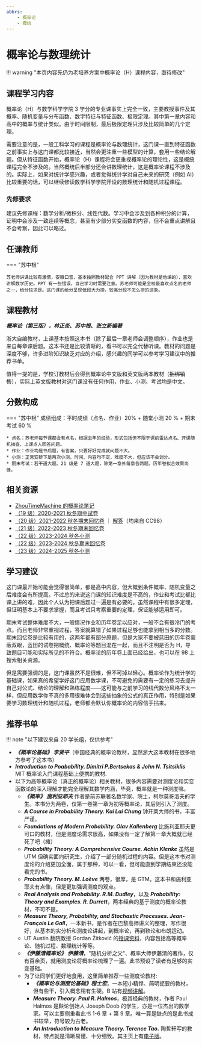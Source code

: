 ```yaml
---
abbrs:
    - 概率论
    - 概统
---
```


# 概率论与数理统计

!!! warning "本页内容先仍为老培养方案中概率论（H）课程内容，亟待修改"

## 课程学习内容

概率论（H）与数学科学学院 3 学分的专业课事实上完全一致，主要教授事件及其概率、随机变量与分布函数、数字特征与特征函数、极限定理。其中第一章内容和高中的概率与统计类似。由于时间限制，最后极限定理只涉及比较简单的几个定理。

需要注意的是，一般工科学习的课程是概率论与数理统计，这门课一直到特征函数之前事实上与这门课都比较接近，当然会更注重一些模型的计算，套用一些结论解题。但从特征函数开始，概率论（H）课程将会更重视概率论的理论性，这是概统课程完全不涉及的。当然概统后半部分还会讲数理统计，这是概率论课程不涉及的。实际上，如果对统计学感兴趣，或者觉得统计学对自己未来的研究（例如 AI）比较重要的话，可以继续修读数学科学学院开设的数理统计和随机过程课程。

### 先修要求

建议先修课程：数学分析/微积分、线性代数。学习中会涉及到各种积分的计算，证明中会涉及一致连续等概念，甚至有少部分实变函数的内容，但不会重点讲解且不会考察，因此可以略过。

## 任课教师

=== "苏中根"

    苏老师讲课比较有激情，安徽口音，基本按照教材配合 PPT 讲解（因为教材是他编的），喜欢讲解数学历史。PPT 有一些错误，自己学习时需要注意。苏老师可能是全校最喜欢点名的老师之一，给分较求是。这门课的给分呈现低段大力捞，较高分段不怎么捞的迹象。

## 课程教材

***概率论（第三版），林正炎、苏中根、张立新编著***

浙大自编教材，上课基本按照这本书（除了最后一章老师会调整顺序），作业也是来自每章课后题。这本书还是比较清晰的，看书可以完全代替听课。教材的问题是深度不够，许多进阶知识缺乏对应的介绍，感兴趣的同学可以参考学习建议中的推荐书单。

值得一提的是，学校订教材后会得到概率论中文版和英文版两本教材（~~捆绑销售~~），实际上英文版教材对这门课没有任何作用，作业、小测、考试均是中文。

## 分数构成

=== "苏中根"
    成绩组成：平时成绩（点名、作业）20% + 随堂小测 20 % + 期末考试 60 %

    * 点名：苏老师每节课都会有点名，根据去年的经验，形式包括但不限于课前雷达点名、开课随机抽查、上课点人回答问题。
    * 作业：作业均是书后题，有答案，只要好好完成就问题不大。
    * 小测：正常安排下是两次小测，时间、内容均不定，难度不大，但应该不会调分。
    * 期末考试：若干道大题。21 级是 7 道大题，除第一章外每章各两题。历年卷拟合效果尚佳。

## 相关资源

- [ZhouTimeMachine 的概率论笔记](https://zhoutimemachine.github.io/note/courses/probability/)
- [（19 级）2020-2021 秋冬期中试卷](概率论2020秋冬期中试卷.pdf)
- [（20 级）2021-2022 秋冬期末回忆卷](概率论2021秋冬期末回忆卷.pdf) ｜ [解答](概率论2021秋冬期末回忆卷解答.pdf)（均来自 CC98）
- [（21 级）2022-2023 秋冬期末回忆卷](概率论2022秋冬期末回忆卷.pdf)
- [（22 级）2023-2024 秋冬小测](概率论2023秋冬小测.pdf)
- [（22 级）2023-2024 秋冬期末回忆卷](概率论2023秋冬期末回忆卷.pdf)
- [（23 级）2024-2025 秋冬小测](概率论2024秋冬小测.pdf)

## 学习建议

这门课最开始可能会觉得很简单，都是高中内容，但大概到条件概率、随机变量之后难度会有所提高。不过总的来说这门课的知识难度是不高的，作业和考试比都比课上讲的难，因此个人认为把课后题过一遍是有必要的。虽然课程中有很多定理，但证明基本上不要求掌握，而且考试只考察重要的定理，保证能够运用即可。

期末考试整体难度不大，一般情况作业和历年卷足以应对，一般不会有很冷门的考点。而且老师非常重视过程，答案就算错了如果过程足够也能拿到相当多的分数。期末回忆卷是比较有用的，这两年都有部分原题，但是大家不要被蓝田的历年卷蒙蔽双眼，蓝田的试卷把概统、概率论等题目混在一起，而且不注明是否为 H，导致题目可能和实际所见的不符合。概率论的历年卷上面已经给出，也可以在 98 上搜索相关资源。

但是需要强调的是，这门课虽然不是很难，但不可掉以轻心。概率论作为统计学的基础课，如果真的希望学好这门应用数学课，不可避免的需要有一定的练习去提升自己对公式、结论的理解和熟练程度——这可能与之前学习的线代数分风格不太一样，但应用数学你不真的多用很难体会到这些抽象的公式的真正作用，特别是如果要学习数理统计和随机过程，老师都会默认你概率论的内容信手拈来。

## 推荐书单

!!! note "以下建议来自 20 学长组，仅供参考"

* ***《概率论基础》 李贤平***（中国经典的概率论教材，显然浙大这本教材在很多地方参考了这本书）
* ***Introduction to Poabability. Dimitri P.Bertsekas \& John N. Tsitsiklis*** MIT 概率论入门课程基础上便携的教材.
* 以下为高等概率论（真正的概率论）相关教材，很多内容需要对测度论和实变函数论的深入理解才能完全理解其数学内涵，毕竟，概率就是一种测度嘛。
    * ***《概率》 施利亚耶夫*** 作者是前苏联著名数学家、院士，柯尔莫哥洛夫的学生。本书分为两卷，仅第一卷第一章为初等概率论，其后则引入了测度。
    * ***A Course in Probability Theory. Kai Lai Chung***
    钟开莱大师的书，丰富严谨。
    * ***Foundations of Modern Probability. Olav Kallenberg*** 比施利亚耶夫更可口的教材，但是测度论需求很高，如果没有一定了解第一章大概就已经死了吧（瘫）
    * ***Probability Theory: A Comprehensive Course. Achin Klenke*** 虽然是 UTM 但确实面向研究生，介绍了一部分随机过程的内容。但是这本书对测度论的介绍更加全面，属于那种，可以一看，但可能直到学期结束还没能看完的书。
    * ***Probability Theory. M. Loève*** 两卷，很厚，是 GTM。这本书和施利亚耶夫有点像，但是更加强调测度的观点。
    * ***Real Analysis and Probability. R.M. Dudley***，以及 ***Probability: Theory and Examples. R. Durrett***，两本经典的基于测度的概率论教材，不可不提。
    * ***Measure Theory, Probability, and Stochastic Processes. Jean-François Le Gall***，一本新书，是作者在巴黎高师讲义的整理，写作很好，从基本的实分析和测度论讲起，到概率论，再到鞅论和布朗运动。
    * UT Austin 数院教授 Gordan Žitković 的[授课资料](https://web.ma.utexas.edu/users/gordanz/lecture_notes_page.html)，内容包括高等概率论、随机过程、数理统计等等。
    * ***《伊藤清概率论》 伊藤清***，"随机分析之父"、概率大师伊藤清的著作，仅有百余页，就用测度论将概率论梳理了一遍。此书预设了读者有足够的实变基础。
    * 为了让同学们更好地食用，这里简单推荐一些测度论教材:
        - ***《概率论与测度论基础》程士宏***，一本短小精悍、简明扼要的教材，但有些干，引入概念稍有生硬。B 站有[视频讲解](https://www.bilibili.com/video/BV1pw411Z7Ds)。
        - ***Measure Theory. Paul R. Halmos***，极其经典的教材，作者 Paul Halmos 是鞅论创始人 Joseph Doob 的学生，亦是一位杰出的数学家。可以主要侧重看此书 1-6 章 + 第 9 章。唯一算是缺点的是此书成书较早，符号较为古老。
        - ***An Introduction to Measure Theory. Terence Tao.*** 陶哲轩写的教材，特点就是清晰易懂、十分细致。其主页上有[电子版](https://www.stat.rice.edu/~dobelman/courses/texts/qualify/Measure.Theory.Tao.pdf)。

